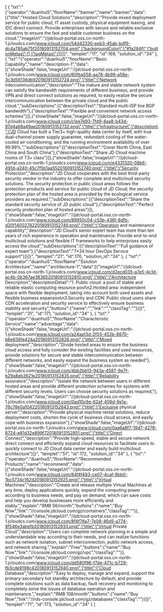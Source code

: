 [
	{
		"txt":"{\"operator\":\"duanhui5\",\"floorName\":\"banner\",\"name\":\"banner\",\"data\":[{\"title\":\"Hosted Cloud Solutions\",\"description\":\"Provide mixed deployment service for public cloud, IT asset custody, physical equipment leasing, and IDC direct connect. Provide enterprises with secure and reliable exclusive solutions to ensure the fast and stable customer business on the cloud.\",\"imageUrl\":\"//jdcloud-portal.oss.cn-north-1.jcloudcs.com/www.jcloud.com/54d42330-eeb3-45ab-bdf9-dc4a785ab75f20180913152704.png\",\"backgroundColor\":\"#1a284f\",\"buttonMetas\":[],\"tagMetas\":[]}]}",
		"templet":"11",
		"id":169,
		"solution_id":"34"
	},
	{
		"txt":"{\"operator\":\"duanhui5\",\"floorName\":\"Basic Capability\",\"name\":\"description-1\",\"data\":[{\"showShade\":false,\"imageUrl\":\"//jdcloud-portal.oss.cn-north-1.jcloudcs.com/www.jcloud.com/60fba558-aa78-4b99-a58e-3c3d56136db920180913152724.png\",\"title\":\"Network intercommunication\",\"description\":\"The mature and stable network system can satisfy the bandwidth requirements of different business, and provide VPN and direct connect solutions as required, to easily realize the secure intercommunication between the private cloud and the public cloud.\",\"subDescriptions\":[{\"descriptionText\":\"Standard multi-ISP line BGP bandwidth\"},{\"descriptionText\":\"Flexible and convenient network access schemes\"}]},{\"showShade\":false,\"imageUrl\":\"//jdcloud-portal.oss.cn-north-1.jcloudcs.com/www.jcloud.com/c1ee7e93-7fd9-4aa8-b43d-97d4a68a49ae20180913152732.png\",\"title\":\"Infrastructure\",\"description\":\"JD Cloud has built a Tier3+ high-quality data center by itself, with true dual-channel power supply guarantee, redundant cooling of the water-cooled air-conditioning, and the running environment availability of over 99.99%.\",\"subDescriptions\":[{\"descriptionText\":\"Cover North China, East China and South China\"},{\"descriptionText\":\"Share JD Cloud machine rooms of T3+ class\"}]},{\"showShade\":false,\"imageUrl\":\"//jdcloud-portal.oss.cn-north-1.jcloudcs.com/www.jcloud.com/e4331320-08b6-491d-a240-45c7f5b1aa5520180913152740.png\",\"title\":\"Security Protection\",\"description\":\"JD Cloud cooperates with the best third-party security vendor in the industry to offer complete and multicloud security solutions. The security protection in public cloud areas follows the protection products and service for public cloud of JD Cloud; the security protection plan of the hosted area is provided by the ecological service providers as required.\",\"subDescriptions\":[{\"descriptionText\":\"Share the standard security service of JD public cloud\"},{\"descriptionText\":\"Perfect security protection plan of hosted areas\"}]},{\"showShade\":false,\"imageUrl\":\"//jdcloud-portal.oss.cn-north-1.jcloudcs.com/www.jcloud.com/88950c04-c53b-436f-8dfb-d20f1400278220180913152749.png\",\"title\":\"Operation and maintenance capability\",\"description\":\"JD Cloud’s senior expert team has more than ten years of rich experience in operation and maintenance. Provide end-to-end multicloud solutions and flexible IT frameworks to help enterprises easily access the cloud\",\"subDescriptions\":[{\"descriptionText\":\"Full guidance of expert team\"},{\"descriptionText\":\"7*24 hour DevOps Service support\"}]}]}",
		"templet":"21",
		"id":170,
		"solution_id":"34"
	},
	{
		"txt":"{\"operator\":\"duanhui5\",\"floorName\":\"Solution Architecture\",\"name\":\"architecture-1\",\"data\":[{\"imageUrl\":\"//jdcloud-portal.oss.cn-north-1.jcloudcs.com/www.jcloud.com/d2ecd035-a7e5-4c1d-ac4b-0b367ae3836520180913152810.png\",\"title\":\"Architecture Description\",\"descriptionDetail\":\"1. Public cloud: a pool of stable and reliable elastic computing resource pool\\n2.Hosted area: independent space with flexible deployment, taking into account both used assets and flexible business expansion\\n3.Security and CDN: Public cloud users share CDN acceleration and security service to effectively ensure business stability and security\",\"buttons\":{\"name\":\"\",\"link\":\"\",\"classTag\":\"\"}}]}",
		"templet":"31",
		"id":171,
		"solution_id":"34"
	},
	{
		"txt":"{\"operator\":\"duanhui5\",\"floorName\":\"Characteristic Service\",\"name\":\"advantage\",\"data\":[{\"showShade\":false,\"imageUrl\":\"//jdcloud-portal.oss.cn-north-1.jcloudcs.com/www.jcloud.com/a24aa13d-2f03-452b-8670-b6e636fe424a20180913152826.png\",\"title\":\"Mixed deployment\",\"description\":\"Divide hosted areas to ensure the business cloud access and fully consider the existing facilities and used resources, provide solutions for secure and stable intercommunication between different networks, and easily expand the business system as needed\"},{\"showShade\":false,\"imageUrl\":\"//jdcloud-portal.oss.cn-north-1.jcloudcs.com/www.jcloud.com/4bb2bb13-943a-4587-9e7f-b29a8eb3621e20180913152835.png\",\"title\":\"Reliability assurance\",\"description\":\"Isolate the network between users in different hosted areas and provide different protection schemes for systems with different security levels. Users can choose security solutions as required,\"},{\"showShade\":false,\"imageUrl\":\"//jdcloud-portal.oss.cn-north-1.jcloudcs.com/www.jcloud.com/0ad10c6e-62af-409d-9e1a-76c78e0a104220180913152843.png\",\"title\":\"Exclusive physical server\",\"description\":\"Provide physical machine rental solutions, reduce deployment costs, shorten the cycle of business cloud access, and easily cope with business expansion\"},{\"showShade\":false,\"imageUrl\":\"//jdcloud-portal.oss.cn-north-1.jcloudcs.com/www.jcloud.com/0aa6a8f7-19d7-4278-8724-e81d32e899f720180913152851.png\",\"title\":\"Direct Connect\",\"description\":\"Provide high-speed, stable and secure network direct connect and efficiently expand cloud resources to facilitate users to quickly connect to JD Cloud data center and easily build multicloud architecture\"}]}",
		"templet":"51",
		"id":172,
		"solution_id":"34"
	},
	{
		"txt":"{\"operator\":\"duanhui5\",\"floorName\":\"Recommended Products\",\"name\":\"recommend\",\"data\":[{\"showShade\":false,\"imageUrl\":\"//jdcloud-portal.oss.cn-north-1.jcloudcs.com/www.jcloud.com/84f4f483-ce07-4caf-8bb0-1bc5734c162d20180913152925.png\",\"title\":\"Virtual Machines\",\"description\":\"Create and release multiple Virtual Machines at any time, deploy applications quickly, expand the computing power according to business needs, and pay on demand, which can save costs and help you develop businesses more efficiently and stably.\",\"explain\":\"RMB 56/month\",\"buttons\":{\"name\":\"Buy Now\",\"link\":\"//console.jdcloud.com/gz/containers\",\"classTag\":\"\"}},{\"showShade\":false,\"imageUrl\":\"//jdcloud-portal.oss.cn-north-1.jcloudcs.com/www.jcloud.com/8f4f76a7-7e08-46d5-a774-9f546e3abefb20180913152933.png\",\"title\":\"Virtual Private Cloud\",\"description\":\"Users can complete network planning in a simple and understandable way according to their needs, and can realize functions such as network isolation, subnet interconnection, public network access, and network sharing.\",\"explain\":\"Free\",\"buttons\":{\"name\":\"Buy Now\",\"link\":\"//console.jdcloud.com/gz/vpc\",\"classTag\":\"\"}},{\"showShade\":false,\"imageUrl\":\"//jdcloud-portal.oss.cn-north-1.jcloudcs.com/www.jcloud.com/dd580f96-f7de-471c-b729-fb3cde9198c420180913152940.png\",\"title\":\"Cloud Database\",\"description\":\"Easy to deploy, manage and expand, support the primary-secondary hot standby architecture by default, and provide complete solutions such as data backup, fault recovery and monitoring to completely solve the issues of database operation and maintenance.\",\"explain\":\"RMB 108/month\",\"buttons\":{\"name\":\"Buy Now\",\"link\":\"//rds-console.jdcloud.com/gz/databases\",\"classTag\":\"\"}}]}",
		"templet":"71",
		"id":173,
		"solution_id":"34"
	}
]